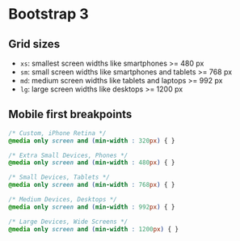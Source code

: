 Bootstrap 3
===========

Grid sizes
----------

  * `xs`: smallest screen widths like smartphones >= 480 px
  * `sm`: small screen widths like smartphones and tablets >= 768 px
  * `md`: medium screen widths like tablets and laptops >= 992 px
  * `lg`: large screen widths like desktops >= 1200 px

Mobile first breakpoints
------------------------

```css
/* Custom, iPhone Retina */ 
@media only screen and (min-width : 320px) { }

/* Extra Small Devices, Phones */ 
@media only screen and (min-width : 480px) { }

/* Small Devices, Tablets */
@media only screen and (min-width : 768px) { }

/* Medium Devices, Desktops */
@media only screen and (min-width : 992px) { }

/* Large Devices, Wide Screens */
@media only screen and (min-width : 1200px) { }
```
